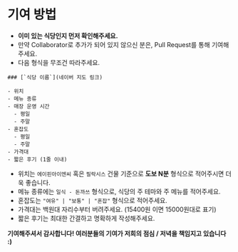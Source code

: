 # 기여 방법

* **이미 있는 식당인지 먼저 확인해주세요.**
* 만약 Collaborator로 추가가 되어 있지 않으신 분은, Pull Request를 통해 기여해주세요.
* 다음 형식을 무조건 따라주세요.

```
### [`식당 이름`](네이버 지도 링크)

- 위치
- 메뉴 종류
- 매장 운영 시간
  - 평일
  - 주말
- 혼잡도
  - 평일
  - 주말
- 가격대
- 짧은 후기 (1줄 이내)
```

* 위치는 `에이핀아이엔씨` 혹은 `필락시스` 건물 기준으로 **도보 N분** 형식으로 적어주시면 더욱 좋습니다.
* 메뉴 종류에는 `일식 - 돈까쓰` 형식으로, 식당의 주 테마와 주 메뉴를 적어주세요.
* 혼잡도는 `"여유" | "보통" | "혼잡"` 형식으로 적어주세요.
* 가격대는 백원대 자리수부터 버려주세요. (15400원 이면 15000원대로 표기)
* 짧은 후기는 최대한 간결하고 명확하게 작성해주세요.

**기여해주셔서 감사합니다! 여러분들의 기여가 저희의 점심 / 저녁을 책임지고 있습니다 :)**

